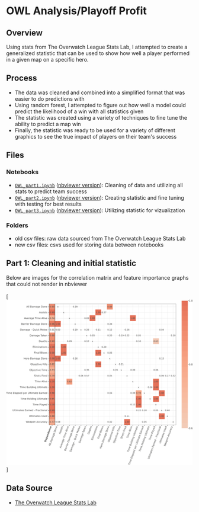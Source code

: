 # OWL Analysis/Playoff Profit

## Overview
Using stats from The Overwatch League Stats Lab, I attempted to create a generalized statistic that can be used to show how well a player performed in a given map on a specific hero.

## Process
* The data was cleaned and combined into a simplified format that was easier to do predictions with
* Using random forest, I attempted to figure out how well a model could predict the likelihood of a win with all statistics given
* The statistic was created using a variety of techniques to fine tune the ability to predict a map win
* Finally, the statistic was ready to be used for a variety of different graphics to see the true impact of players on their team's success

## Files
### Notebooks
* [`OWL_part1.ipynb`](https://github.com/BilalMukhtar/OWL-Analysis/blob/main/OWL_part1.ipynb) ([nbviewer version](https://nbviewer.org/github/BilalMukhtar/OWL-Analysis/blob/main/OWL_part1.ipynb)): Cleaning of data and utilizing all stats to predict team success
* [`OWL_part2.ipynb`](https://github.com/BilalMukhtar/OWL-Analysis/blob/main/OWL_part2.ipynb) ([nbviewer version](https://nbviewer.org/github/BilalMukhtar/OWL-Analysis/blob/main/OWL_part2.ipynb)): Creating statistic and fine tuning with testing for best results
* [`OWL_part3.ipynb`](https://github.com/BilalMukhtar/OWL-Analysis/blob/main/OWL_part3.ipynb) ([nbviewer version](https://nbviewer.org/github/BilalMukhtar/OWL-Analysis/blob/main/OWL_part3.ipynb)): Utilizing statistic for vizualization

### Folders
* old csv files: raw data sourced from The Overwatch League Stats Lab
* new csv files: csvs used for storing data between notebooks


## Part 1: Cleaning and initial statistic
Below are images for the correlation matrix and feature importance graphs that could not render in nbviewer
<br></br>
[![f](https://github.com/BilalMukhtar/OWL-Analysis/blob/main/graphics/corr_matrix.svg)]

## Data Source
* [The Overwatch League Stats Lab](https://overwatchleague.com/en-us/statslab)
